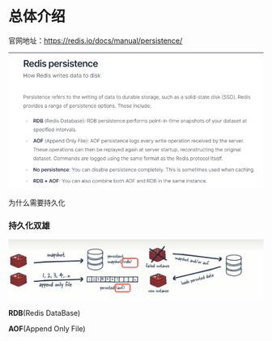 # 总体介绍

官网地址：https://redis.io/docs/manual/persistence/

![](images/1.Redis持久化.jpg)

为什么需要持久化

### 持久化双雄

![](images/2.Redis持久化图示.jpg)

**RDB**(Redis DataBase)

**AOF**(Append Only File)
